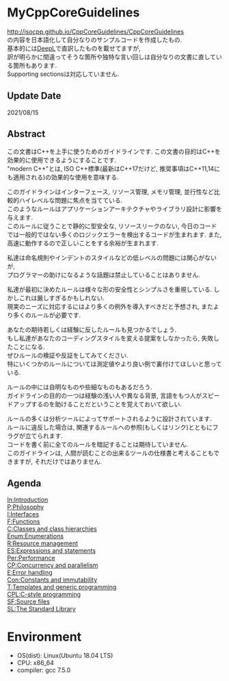 # MyCppCoreGuidelines
http://isocpp.github.io/CppCoreGuidelines/CppCoreGuidelines  
の内容を日本語化して自分なりのサンプルコードを作成したもの.  
基本的には[DeepL](https://www.deepl.com/translator)で直訳したものを載せてますが,  
訳が明らかに間違ってそうな箇所や独特な言い回しは自分なりの文書に直している箇所もあります.  
Supporting sectionsは対応していません.  

## Update Date
2021/08/15

## Abstract
この文書はC++を上手に使うためのガイドラインです. この文書の目的はC++を効果的に使用できるようにすることです.  
"modern C++"とは, ISO C++標準(最新はC++17だけど, 推奨事項はC++11,14にも適用される)の効果的な使用を意味する.  

このガイドラインはインターフェース, リソース管理, メモリ管理, 並行性など比較的ハイレベルな問題に焦点を当てている.  
このようなルールはアプリケーションアーキテクチャやライブラリ設計に影響を与えます.  
このルールに従うことで静的に型安全な, リソースリークのない, 今日のコードでは一般的ではない多くのロジックエラーを検出するコードが生まれます. また, 高速に動作するので正しいことをする余裕が生まれます.  

私達は命名規則やインデントのスタイルなどの低レベルの問題には関心がないが,  
プログラマーの助けになるような話題は禁止していることはありません.  

私達が最初に決めたルールは様々な形の安全性とシンプルさを重視している. しかしこれは厳しすぎるかもしれない.  
現実のニーズに対応するにはより多くの例外を導入すべきだと予想され, またより多くのルールが必要です.  

あなたの期待若しくは経験に反したルールも見つかるでしょう.  
もし私達があなたのコーディングスタイルを変える提案をしなかったら, 失敗したことになる.  
ぜひルールの検証や反証をしてみてください.  
特にいくつかのルールについては測定値やより良い例で裏付けてほしいと思っている.  

ルールの中には自明なものや些細なものもあるだろう.  
ガイドラインの目的の一つは経験の浅い人や異なる背景, 言語をもつ人がスピードアップするのを助けることだということを覚えておいて欲しい.  

ルールの多くは分析ツールによってサポートされるように設計されています.  
ルールに違反した場合は, 関連するルールへの参照(もしくはリンク)とともにフラグが立てられます.  
コードを書く前に全てのルールを暗記することは期待していません.  
このガイドラインは, 人間が読むことの出来るツールの仕様書と考えることもできますが, それだけではありません.   

## Agenda
[In:Introduction](./01_Introduction/README.md)  
[P:Philosophy](./02_Philosophy/README.md)  
[I:Interfaces](./03_Interfaces/README.md)  
[F:Functions](./04_Functions/README.md)  
[C:Classes and class hierarchies](./05_ClassesAndClassHierarchies/README.md)  
[Enum:Enumerations](./06_Enumerations/README.md)  
[R:Resource management](./07_ResourceManagement/README.md)  
[ES:Expressions and statements](./08_ExpressionsAndStatements/README.md)  
[Per:Performance](./09_Performance/README.md)  
[CP:Concurrency and parallelism](./10_ConcurrencyAndParallelism/README.md)  
[E:Error handling](./11_ErrorHandling/README.md)  
[Con:Constants and immutability](./12_ConstantsAndImmutability/README.md)  
[T:Templates and generic programming](./13_TemplatesAndGenericProgramming/README.md)  
[CPL:C-style programming](./14_CstyleProgramming/README.md)  
[SF:Source files](./15_SourceFiles/README.md)  
[SL:The Standard Library](./16_TheStandardLibrary/README.md)  

# Environment
- OS(dist): Linux(Ubuntu 18.04 LTS)
- CPU: x86_64
- compiler: gcc 7.5.0
